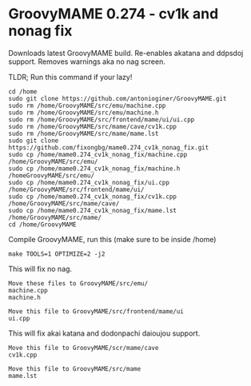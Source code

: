 # GroovyMAME 0.274 - cv1k and nonag fix
Downloads latest GroovyMAME build. Re-enables akatana and ddpsdoj support. Removes warnings aka no nag screen.

TLDR; Run this command if your lazy!
```
cd /home
sudo git clone https://github.com/antonioginer/GroovyMAME.git
sudo rm /home/GroovyMAME/src/emu/machine.cpp
sudo rm /home/GroovyMAME/src/emu/machine.h
sudo rm /home/GroovyMAME/src/frontend/mame/ui/ui.cpp
sudo rm /home/GroovyMAME/src/mame/cave/cv1k.cpp
sudo rm /home/GroovyMAME/src/mame/mame.lst
sudo git clone https://github.com/fixongbg/mame0.274_cv1k_nonag_fix.git
sudo cp /home/mame0.274_cv1k_nonag_fix/machine.cpp /home/GroovyMAME/src/emu/
sudo cp /home/mame0.274_cv1k_nonag_fix/machine.h /homeGroovyMAME/src/emu/
sudo cp /home/mame0.274_cv1k_nonag_fix/ui.cpp /home/GroovyMAME/src/frontend/mame/ui/
sudo cp /home/mame0.274_cv1k_nonag_fix/cv1k.cpp /home/GroovyMAME/src/mame/cave/
sudo cp /home/mame0.274_cv1k_nonag_fix/mame.lst /home/GroovyMAME/src/mame/
cd /home/GroovyMAME
```
Compile GroovyMAME, run this (make sure to be inside /home)
```
make TOOLS=1 OPTIMIZE=2 -j2
```

This will fix no nag.
```
Move these files to GroovyMAME/src/emu/
machine.cpp
machine.h

Move this file to GroovyMAME/src/frontend/mame/ui
ui.cpp
```
This will fix akai katana and dodonpachi daioujou support.
```
Move this file to GroovyMAME/scr/mame/cave
cv1k.cpp

Move this file to GroovyMAME/src/mame
mame.lst
```


